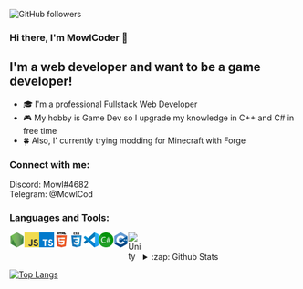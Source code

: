 ![GitHub followers](https://img.shields.io/github/followers/MowlCoder?style=social)

### Hi there, I'm MowlCoder 👋

## I'm a web developer and want to be a game developer!

- 🎓 I'm a professional Fullstack Web Developer
- 🎮 My hobby is Game Dev so I upgrade my knowledge in C++ and C# in free time
- 🍀 Also, I' currently trying modding for Minecraft with Forge

### Connect with me:

Discord: Mowl#4682
<br/>
Telegram: @MowlCod

### Languages and Tools:

[<img align="left" alt="Node JS" width="26px" src="https://raw.githubusercontent.com/github/explore/80688e429a7d4ef2fca1e82350fe8e3517d3494d/topics/nodejs/nodejs.png"/>][nodejs]
[<img align="left" alt="Javascript" width="26px" src="https://raw.githubusercontent.com/github/explore/80688e429a7d4ef2fca1e82350fe8e3517d3494d/topics/javascript/javascript.png"/>][javascript]
[<img align="left" alt="TypeScript" width="26px" src="https://raw.githubusercontent.com/github/explore/80688e429a7d4ef2fca1e82350fe8e3517d3494d/topics/typescript/typescript.png"/>][typescript]
[<img align="left" alt="HTML 5" width="26px" src="https://raw.githubusercontent.com/github/explore/80688e429a7d4ef2fca1e82350fe8e3517d3494d/topics/html/html.png"/>][html]
[<img align="left" alt="CSS" width="26px" src="https://raw.githubusercontent.com/github/explore/80688e429a7d4ef2fca1e82350fe8e3517d3494d/topics/css/css.png"/>][css]
[<img align="left" alt="Visual Studio Code" width="26px" src="https://raw.githubusercontent.com/github/explore/80688e429a7d4ef2fca1e82350fe8e3517d3494d/topics/visual-studio-code/visual-studio-code.png"/>][vscode]
[<img align="left" alt="C#" width="26px" src="https://raw.githubusercontent.com/github/explore/80688e429a7d4ef2fca1e82350fe8e3517d3494d/topics/csharp/csharp.png"/>][csharp]
[<img align="left" alt="C++" width="26px" src="https://raw.githubusercontent.com/github/explore/80688e429a7d4ef2fca1e82350fe8e3517d3494d/topics/cpp/cpp.png"/>][cpp]
[<img align="left" alt="Unity" width="26px" src="https://cdn.jsdelivr.net/npm/simple-icons@v3/icons/unity.svg"/>][unity]

<br/>
<br/>

<details>
    <summary>:zap: Github Stats</summary>
    <img align="left" alt="MowlCoder's GitHub Stats" src="https://github-readme-stats-hwa9vez0v.vercel.app/api?username=MowlCoder&show_icons=true&hide_border=true&theme=radical"/>
</details>

[![Top Langs](https://github-readme-stats.vercel.app/api/top-langs/?username=MowlCoder&layout=compact&theme=dark)](https://github.com/anuraghazra/github-readme-stats)

[vscode]: https://code.visualstudio.com
[csharp]: https://docs.microsoft.com/en-us/dotnet/csharp
[html]: https://en.wikipedia.org/wiki/HTML
[css]: https://en.wikipedia.org/wiki/CSS
[javascript]: https://www.javascript.com
[typescript]: https://www.typescriptlang.org/
[nodejs]: https://nodejs.org
[cpp]: http://www.cppreference.com/
[unity]: https://unity.com
